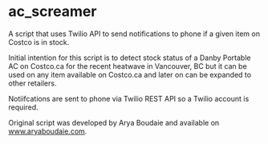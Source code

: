# ac_screamer

A script that uses Twilio API to send notifications to phone if a given item on Costco is in stock.

Initial intention for this script is to detect stock status of a Danby Portable AC on Costco.ca for the recent heatwave in Vancouver, BC but it can be used on any item available on Costco.ca and later on can be expanded to other retailers.

Notiifcations are sent to phone via Twilio REST API so a Twilio account is required.

Original script was developed by Arya Boudaie and available on www.aryaboudaie.com.
